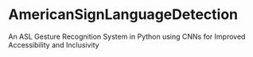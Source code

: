 # AmericanSignLanguageDetection
An ASL Gesture Recognition System in Python using CNNs for Improved Accessibility and Inclusivity
